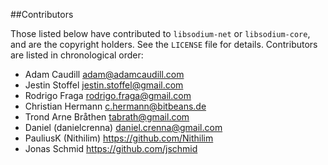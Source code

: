 ##Contributors

Those listed below have contributed to `libsodium-net` or `libsodium-core`, and are the copyright holders. See the `LICENSE` file for details. Contributors are listed in chronological order:

 * Adam Caudill <adam@adamcaudill.com>
 * Jestin Stoffel <jestin.stoffel@gmail.com>
 * Rodrigo Fraga <rodrigo.fraga@gmail.com>
 * Christian Hermann <c.hermann@bitbeans.de>
 * Trond Arne Bråthen <tabrath@gmail.com>
 * Daniel (danielcrenna) <daniel.crenna@gmail.com>
 * PauliusK (Nithilim) <https://github.com/Nithilim>
 * Jonas Schmid <https://github.com/jschmid>
